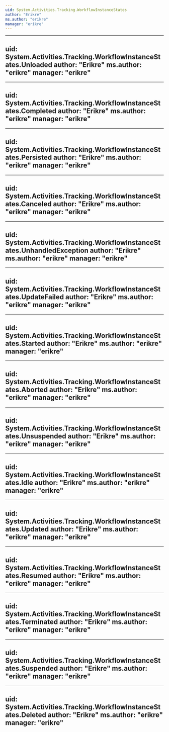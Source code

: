 ```yaml
---
uid: System.Activities.Tracking.WorkflowInstanceStates
author: "Erikre"
ms.author: "erikre"
manager: "erikre"
---
```


---
uid: System.Activities.Tracking.WorkflowInstanceStates.Unloaded
author: "Erikre"
ms.author: "erikre"
manager: "erikre"
---

---
uid: System.Activities.Tracking.WorkflowInstanceStates.Completed
author: "Erikre"
ms.author: "erikre"
manager: "erikre"
---

---
uid: System.Activities.Tracking.WorkflowInstanceStates.Persisted
author: "Erikre"
ms.author: "erikre"
manager: "erikre"
---

---
uid: System.Activities.Tracking.WorkflowInstanceStates.Canceled
author: "Erikre"
ms.author: "erikre"
manager: "erikre"
---

---
uid: System.Activities.Tracking.WorkflowInstanceStates.UnhandledException
author: "Erikre"
ms.author: "erikre"
manager: "erikre"
---

---
uid: System.Activities.Tracking.WorkflowInstanceStates.UpdateFailed
author: "Erikre"
ms.author: "erikre"
manager: "erikre"
---

---
uid: System.Activities.Tracking.WorkflowInstanceStates.Started
author: "Erikre"
ms.author: "erikre"
manager: "erikre"
---

---
uid: System.Activities.Tracking.WorkflowInstanceStates.Aborted
author: "Erikre"
ms.author: "erikre"
manager: "erikre"
---

---
uid: System.Activities.Tracking.WorkflowInstanceStates.Unsuspended
author: "Erikre"
ms.author: "erikre"
manager: "erikre"
---

---
uid: System.Activities.Tracking.WorkflowInstanceStates.Idle
author: "Erikre"
ms.author: "erikre"
manager: "erikre"
---

---
uid: System.Activities.Tracking.WorkflowInstanceStates.Updated
author: "Erikre"
ms.author: "erikre"
manager: "erikre"
---

---
uid: System.Activities.Tracking.WorkflowInstanceStates.Resumed
author: "Erikre"
ms.author: "erikre"
manager: "erikre"
---

---
uid: System.Activities.Tracking.WorkflowInstanceStates.Terminated
author: "Erikre"
ms.author: "erikre"
manager: "erikre"
---

---
uid: System.Activities.Tracking.WorkflowInstanceStates.Suspended
author: "Erikre"
ms.author: "erikre"
manager: "erikre"
---

---
uid: System.Activities.Tracking.WorkflowInstanceStates.Deleted
author: "Erikre"
ms.author: "erikre"
manager: "erikre"
---
